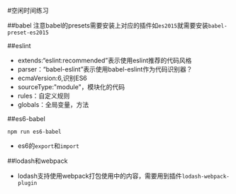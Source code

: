 #空闲时间练习

##babel
注意babel的presets需要安装上对应的插件如`es2015`就需要安装`babel-preset-es2015`

##eslint
- extends:“eslint:recommended”表示使用eslint推荐的代码风格
- parser：“babel-eslint”表示使用babel-eslint作为代码识别器？
- ecmaVersion:6,识别ES6
- sourceType:"module"，模块化的代码
- rules：自定义规则
- globals：全局变量，方法

##es6-babel

`npm run es6-babel`
- es6的`export`和`import`

##lodash和webpack
- lodash支持使用webpack打包使用中的内容，需要用到插件`lodash-webpack-plugin`
